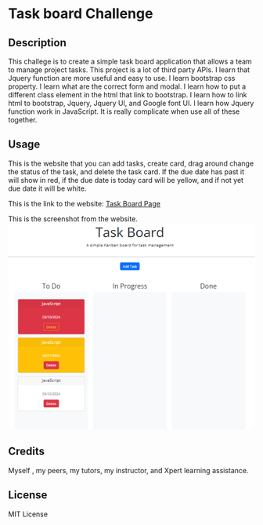 # Task board Challenge

## Description

This challege is to create a simple task board application that allows a team to manage project tasks. This project is a lot of third party APIs. I learn that Jquery function are more useful and easy to use. I learn bootstrap css property. I learn what are the correct form and modal. I learn how to put a different class element in the html that link to bootstrap. I learn how to link html to bootstrap, Jquery, Jquery UI, and Google font UI. I learn how Jquery function work in JavaScript. It is really complicate when use all of these together.

## Usage

This is the website that you can add tasks, create card, drag around change the status of the task, and delete the task card.
If the due date has past it will show in red, if the due date is today card will be yellow, and if not yet due date it will be white.

This is the link to the website: [Task Board Page](https://fonknp.github.io/Fon-05-Task-Board-Challenge/)

This is the screenshot from the website.
![ScreenShot01](assets/images/ScreenShot.png)

## Credits

Myself , my peers, my tutors, my instructor, and Xpert learning assistance.

## License

MIT License